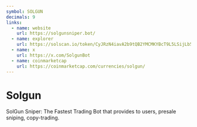 ```yaml
---
symbol: SOLGUN
decimals: 9
links:
  - name: website
    url: https://solgunsniper.bot/
  - name: explorer
    url: https://solscan.io/token/CyJRzN4iavA2b9tQB2YMCMKYBcT9L5LSijLb5TeyqvLA
  - name: x
    url: https://x.com/SolgunBot
  - name: coinmarketcap
    url: https://coinmarketcap.com/currencies/solgun/
---
```


# Solgun

SolGun Sniper: The Fastest Trading Bot that provides to users, presale sniping, copy-trading.
